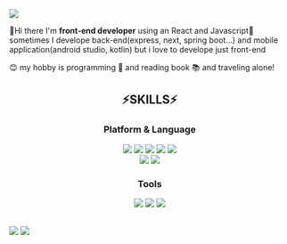 <img src="https://capsule-render.vercel.app/api?type=waving&color=auto&height=200&section=header&text=Jaewoong%20Github!&fontSize=90" />	

👋Hi there I'm **front-end developer** using an React and Javascript🌱
sometimes I develope back-end(express, next, spring boot...) and mobile application(android studio, kotlin) but i love to develope just front-end

😊 my hobby is programming 🤖 and reading book 📚 and traveling alone!


<div align=center>
  <h2>⚡SKILLS⚡</h2>
  <h3><strong>Platform & Language</strong></h3>

<img src="https://img.shields.io/badge/-React-green?style=flat-square&logo=React&logoColor=white" /> <img src="https://img.shields.io/badge/-Javascript-yellow?style=flat-square&logo=Javascript&logoColor=white" />  <img src="https://img.shields.io/badge/-HTML5-black?style=flat-square&logo=html&logoColor=white" />  <img src="https://img.shields.io/badge/-CSS-blue?style=flat-square&logo=css&logoColor=white" />  <img src="https://img.shields.io/badge/-Vue-green?style=flat-square&logo=vue&logoColor=white" />
  <br />
<img src="https://img.shields.io/badge/-Java-green?style=flat-square&logo=Java&logoColor=white" /> <img src="https://img.shields.io/badge/-C-green?style=flat-square&logo=C&logoColor=white" />
  
  <h3><strong>Tools</strong></h3>

<img src="https://img.shields.io/badge/-firebase-green?style=flat-square&logo=Google&logoColor=white" /> <img src="https://img.shields.io/badge/-git-green?style=flat-square&logo=Git&logoColor=white" /> <img src="https://img.shields.io/badge/-AWS-green?style=flat-square&logo=AWS&logoColor=white" />

</div>

<br />
<div>
  <img src="https://github-readme-stats.vercel.app/api/top-langs/?username=icecrao2&layout=compact">
  <img src="https://github-readme-stats.vercel.app/api?username=icecrao2&show_icons=true">
</div?

<!--
**icecrao2/icecrao2** is a ✨ _special_ ✨ repository because its `README.md` (this file) appears on your GitHub profile.

Here are some ideas to get you started:

- 🔭 I’m currently working on ...
- 🌱 I’m currently learning ...
- 👯 I’m looking to collaborate on ...
- 🤔 I’m looking for help with ...
- 💬 Ask me about ...
- 📫 How to reach me: ...
- 😄 Pronouns: ...
- ⚡ Fun fact: ...
-->
